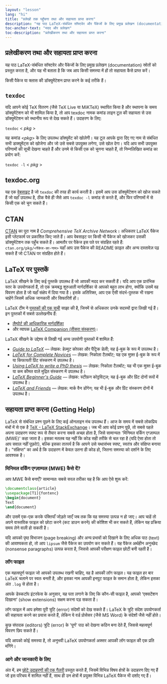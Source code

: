 ```yaml
---
layout: "lesson"
lang: "hi"
title: "प्रलेखों तक पहुँचना तथा और सहायता प्राप्त करना"
description: "यह पाठ LaTeX-संबंधित सॉफ्टवेर और पैकेजों के लिए प्रमुख प्रलेखन (documentation) स्रोतों को प्रस्तुत करता है, और यह भी बताता है कि जब आप किसी समस्या में हों तो सहायता कैसे प्राप्त करें।"
toc-anchor-text: "मदद और प्रलेखन"
toc-description: "प्रलेखीकरण तथा और सहायता प्राप्त करना"
---
```



## प्रलेखीकरण तथा और सहायता प्राप्त करना

<span class="summary">यह पाठ LaTeX-संबंधित सॉफ्टवेर और पैकेजों के लिए प्रमुख प्रलेखन (documentation) स्रोतों को प्रस्तुत करता है, और यह भी बताता है कि जब आप किसी समस्या में हों तो सहायता कैसे प्राप्त करें।</span>


किसी पैकेज या क्लास की डॉक्युमेंटेशन प्राप्त करने के कई तरीके हैं।

## `texdoc`

यदि आपने कोई TeX वितरण (जैसे TeX Live या MiKTeX) स्थापित किया है और स्थापना के समय डॉक्युमेंटेशन को भी शामिल किया है, तो आप texdoc नामक कमांड लाइन टूल की सहायता से उस डॉक्युमेंटेशन को स्थानीय रूप से देख सकते हैं। उदाहरण के लिए:

`texdoc` < _pkg_ >

यह कमांड <_pkg_> के लिए उपलब्ध डॉक्यूमेंट को खोलेगी। यह टूल आपके द्वारा दिए गए नाम से संबंधित सभी डाक्यूमेंट्स को खोजेगा और जो उसे सबसे उपयुक्त लगेगा, उसे खोल देगा। यदि आप सभी उपयुक्त परिणामों की सूची देखना चाहते हैं और उनमे से किसी एक को चुनना चाहते हैं, तो निम्नलिखित कमांड का प्रयोग करें:

`texdoc -l` < _pkg_ >




## texdoc.org
यह एक [वेबसाइट](https://texdoc.org/) है जो `texdoc` की तरह ही कार्य करती है। इसमें आप उस डॉक्युमेंटेशन को खोज सकते हैं जो वहाँ उपलब्ध है, ठीक वैसे ही जैसे आप `texdoc -l` कमांड से करते हैं, और फिर परिणामों में से किसी एक को चुन सकते हैं।


## CTAN
[CTAN](https://www.ctan.org) का पूरा नाम है *Comprehensive TeX Archive Network*। अधिकतर LaTeX पैकेज इसी प्लेटफार्म पर प्रकाशित किए जाते हैं। आप वेबसाइट पर किसी भी पैकेज को खोजकर उसकी डॉक्युमेंटेशन तक पहुँच सकते हैं। आमतौर पर पैकेज इस पते पर संग्रहित रहते हैं:  
`ctan.org/pkg/<पैकेज-का-नाम>` यहाँ आप उस पैकेज की README फ़ाइल और अन्य दस्तावेज़ पढ़ सकते हैं जो CTAN पर संग्रहित होते हैं।



## LaTeX पर पुस्तकें
LaTeX सीखने के लिए कई पुस्तकें उपलब्ध हैं जो आपकी मदद कर सकती हैं। यदि आप एक प्रारंभिक स्तर के उपयोगकर्ता हैं, तो एक क्रमबद्ध शुरुआती मार्गदर्शिका से आपको बहुत लाभ होगा, क्योंकि उसमें वह विवरण होता है जो यहाँ संक्षेप में दिया गया है। इसके अतिरिक्त, आप एक ऐसी संदर्भ-पुस्तक भी रखना चाहेंगे जिसमें अधिक जानकारी और सिफारिशें हों।

LaTeX टीम ने [पुस्तकों की एक सूची](https://www.latex-project.org/help/books/) साझा की है, जिनमें से अधिकतर उनके सदस्यों द्वारा लिखी गई हैं। इन पुस्तकों में सबसे उल्लेखनीय हैं:

- [लैम्पोर्ट की आधिकारिक मार्गदर्शिका](https://www.informit.com/store/latex-a-document-preparation-system-9780201529838)  
- और व्यापक [LaTeX Companion (तीसरा संस्करण)](https://www.informit.com/store/latex-companion-parts-i-ii-3rd-edition-9780138166489)।

LaTeX सीखने के उद्देश्य से लिखी गई अन्य उपयोगी पुस्तकों में शामिल हैं:

- [_Guide to LaTeX_](https://www.informit.com/store/guide-to-latex-9780132651714) — लेखक: हेल्मुट कोपका और पैट्रिक डेली; यह ई-बुक के रूप में उपलब्ध है।  
- [_LaTeX for Complete Novices_](https://www.dickimaw-books.com/latex/novices/) — लेखक: निकोला टैलबॉट; यह एक मुफ़्त ई-बुक के रूप में या किफायती प्रिंट संस्करण में उपलब्ध है।  
- [_Using LaTeX to write a PhD thesis_](https://www.dickimaw-books.com/latex/thesis/) — लेखक: निकोला टैलबॉट; यह भी एक मुफ़्त ई-बुक या कम कीमत वाले मुद्रित संस्करण में उपलब्ध है।  
- [_LaTeX Beginner's Guide_](https://www.packtpub.com/gb/hardware-and-creative/latex-beginners-guide) — लेखक: स्टीफ़न कोट्टविट्ज़; यह ई-बुक और प्रिंट दोनों रूपों में उपलब्ध है।  
- [_LaTeX and Friends_](https://www.springer.com/gp/book/9783642238154) — लेखक: मार्क वैन डोंगेन; यह भी ई-बुक और प्रिंट संस्करण दोनों में उपलब्ध है।



## सहायता प्राप्त करना (Getting Help)

LaTeX से संबंधित प्रश्न पूछने के लिए कई ऑनलाइन मंच उपलब्ध हैं। आज के समय में सबसे लोकप्रिय मंचों में से एक है [TeX - LaTeX StackExchange](https://tex.stackexchange.com)। जब भी आप कोई प्रश्न पूछें, तो सबसे पहले अपना उदाहरण स्पष्ट रूप से तैयार करना सबसे अच्छा होता है, जिसे सामान्यतः 'मिनिमल वर्किंग एग्ज़ाम्पल (MWE)' कहा जाता है। इसका मतलब यह नहीं कि कोड सही तरीके से चल रहा है (यदि ऐसा होता तो आप सवाल नहीं पूछते!), बल्कि इसका तात्पर्य है कि आपने उसे यथासंभव स्पष्ट, स्वतंत्र और संक्षिप्त बनाया है। "संक्षिप्त" का अर्थ है कि उदाहरण में केवल उतना ही कोड हो, जितना समस्या को दर्शाने के लिए आवश्यक है।



### मिनिमल वर्किंग एग्ज़ाम्पल (MWE) कैसे दें?

आप MWE कैसे बनाएँ? सामान्यतः सबसे सरल तरीका यह है कि आप ऐसे शुरू करें:

```latex
\documentclass{article}
\usepackage[T1]{fontenc}
\begin{document}
Text
\end{document}
```

और उसमें एक-एक करके पंक्तियाँ जोड़ते जाएँ जब तक कि वह समस्या उत्पन्न न हो जाए। आप चाहें तो अपने वास्तविक फाइल को छोटा करने (कट डाउन करने) की कोशिश भी कर सकते हैं, लेकिन यह प्रक्रिया समय लेने वाली हो सकती है।

<p 
  class="hint">यदि आपको पृष्ठ विभाजन (page breaking) और अन्य प्रभावों को दिखाने के लिए अधिक पाठ (text) की आवश्यकता हो, तो आप <code>lipsum</code> जैसे पैकेज का उपयोग कर सकते हैं। यह पैकेज अर्थहीन अनुच्छेद (nonsense paragraphs) उत्पन्न करता है, जिससे आपकी परीक्षण फाइल छोटी बनी रहती है।</p>


### लॉग फाइल

एक महत्वपूर्ण फाइल जो आपको उपलब्ध रखनी चाहिए, वह है आपकी लॉग फाइल। यह फाइल हर बार LaTeX चलाने पर स्वतः बनती है, और इसका नाम आपकी इनपुट फाइल के समान होता है, लेकिन इसका अंत `.log` से होता है।

<p class="hint">आपके डेस्कटॉप इंटरफेस के अनुसार, यह पता लगाने के लिए कि कौन-सी फाइल है, आपको ‘एक्सटेंशन दिखाना’ (show extensions) सक्षम करना पड़ सकता है।</p>

लॉग फाइल में आप हमेशा पूरी त्रुटि (error) संदेशों को देख सकते हैं। LaTeX के त्रुटि संदेश उपयोगकर्ता की सहायता करने का प्रयास करते हैं, लेकिन ये वर्ड प्रोसेसर (जैसे MS Word) के संदेशों जैसे नहीं होते।

<p class="hint">कुछ संपादक (editors) त्रुटि (error) के 'पूर्ण' पाठ को देखना कठिन बना देते हैं, जिससे महत्वपूर्ण विवरण छिप सकते हैं।</p>

यदि आपको कोई समस्या है, तो अनुभवी LaTeX उपयोगकर्ता अक्सर आपकी लॉग फाइल की एक प्रति माँगेंगे।



### आगे और जानकारी के लिए  
अंत में, हम [छोटे उदाहरणों की एक गैलरी](./extra-01) प्रस्तुत करते हैं, जिसमें विभिन्न विषय क्षेत्रों के उदाहरण दिए गए हैं जो इस परिचय में शामिल नहीं हैं, साथ ही उन क्षेत्रों में प्रयुक्त विभिन्न LaTeX पैकेज भी दर्शाए गए हैं।
